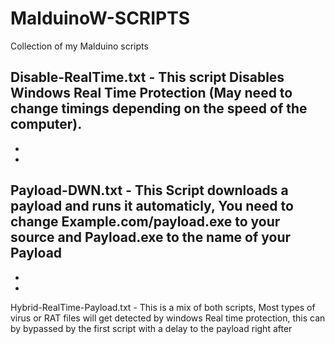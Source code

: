 # MalduinoW-SCRIPTS
Collection of my Malduino scripts

Disable-RealTime.txt - This script Disables Windows Real Time Protection (May need to change timings depending on the speed of the computer).
-
-
-
Payload-DWN.txt - This Script downloads a payload and runs it automaticly, You need to change Example.com/payload.exe to your source and Payload.exe to the name of your Payload
-
-
-
Hybrid-RealTime-Payload.txt - This is a mix of both scripts, Most types of virus or RAT files  will get detected by windows Real time protection, this can by bypassed by the first script with a delay to the payload right after
